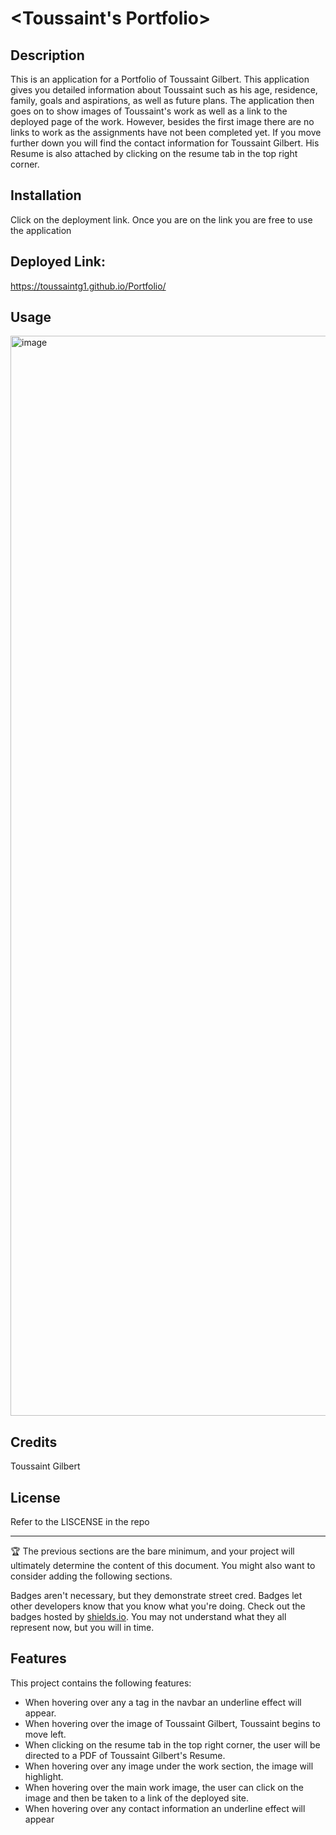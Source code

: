 # <Toussaint's Portfolio>

## Description

This is an application for a Portfolio of Toussaint Gilbert. 
This application gives you detailed information about Toussaint
such as his age, residence, family, goals and aspirations, as well 
as future plans. The application then goes on to show images of 
Toussaint's work as well as a link to the deployed page of the work.
However, besides the first image there are no links to work as the
assignments have not been completed yet. If you move further down
you will find the contact information for Toussaint Gilbert.
His Resume is also attached by clicking on the resume tab in the 
top right corner.



## Installation

Click on the deployment link.
Once you are on the link you are free to use the application

## Deployed Link: 

https://toussaintg1.github.io/Portfolio/

## Usage

<img width="1728" alt="image" src="https://github.com/ToussaintG1/module-1-challenge/assets/133610903/edc70bd2-28e2-4556-999b-ef699b931d79">



## Credits

Toussaint Gilbert

## License

Refer to the LISCENSE in the repo

---

🏆 The previous sections are the bare minimum, and your project will ultimately determine the content of this document. You might also want to consider adding the following sections.


Badges aren't necessary, but they demonstrate street cred. Badges let other developers know that you know what you're doing. Check out the badges hosted by [shields.io](https://shields.io/). You may not understand what they all represent now, but you will in time.

## Features

This project contains the following features:
 
- When hovering over any a tag in the navbar an underline effect 
will appear.
- When hovering over the image of Toussaint Gilbert, Toussaint begins
to move left.
- When clicking on the resume tab in the top right corner, the user will
be directed to a PDF of Toussaint Gilbert's Resume.
- When hovering over any image under the work section, the image will highlight.
- When hovering over the main work image, the user can click on the image and then
be taken to a link of the deployed site.
- When hovering over any contact information an underline effect will appear


